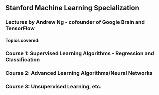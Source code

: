 ## Stanford Machine Learning Specialization
### Lectures by Andrew Ng - cofounder of Google Brain and TensorFlow
#### Topics covered:
### Course 1: Supervised Learning Algorithms - Regression and Classification
### Course 2: Advanced Learning Algorithms/Neural Networks
### Course 3: Unsupervised Learning, etc.
